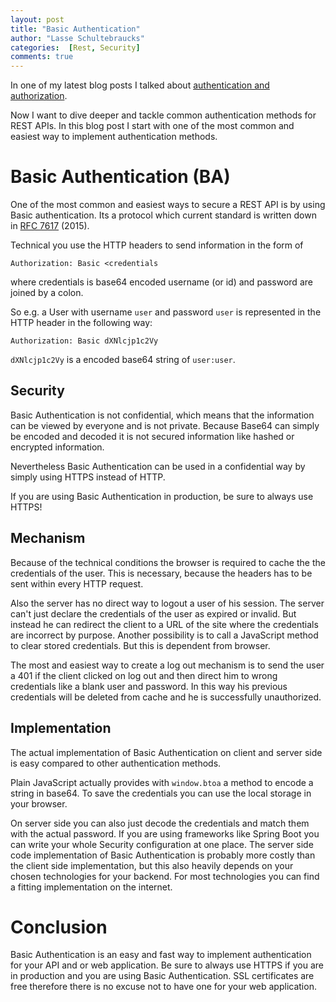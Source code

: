```yaml
---
layout: post
title: "Basic Authentication" 
author: "Lasse Schultebraucks"
categories:  [Rest, Security]
comments: true
---
```


In one of my latest blog posts I talked about [authentication and authorization](https://lasseschultebraucks.com/security/2019/01/18/introduction-to-authentication-and-authorization.html).

Now I want to dive deeper and tackle common authentication methods for REST APIs.
In this blog post I start with one of the most common and easiest way to implement authentication methods.

# Basic Authentication (BA)

One of the most common and easiest ways to secure a REST API is by using Basic authentication. Its a protocol which current standard is written down in [RFC 7617](https://tools.ietf.org/html/rfc7617) (2015).

Technical you use the HTTP headers to send information in the form of

````Authorization: Basic <credentials````

where credentials is base64 encoded username (or id) and password are joined by a colon.

So e.g. a User with username `user` and password `user` is represented in the HTTP header in the following way:

```Authorization: Basic dXNlcjp1c2Vy```

`dXNlcjp1c2Vy` is a encoded base64 string of `user:user`.

## Security

Basic Authentication is not confidential, which means that the information can be viewed by everyone and is not private. Because Base64 can simply be encoded and decoded it is not secured information like hashed or encrypted information. 

Nevertheless Basic Authentication can be used in a confidential way by simply using HTTPS instead of HTTP.

If you are using Basic Authentication in production, be sure to always use HTTPS!

## Mechanism

Because of the technical conditions the browser is required to cache the the credentials of the user. This is necessary, because the headers has to be sent within every HTTP request. 

Also the server has no direct way to logout a user of his session. The server can't just declare the credentials of the user as expired or invalid. But instead he can redirect the client to a URL of the site where the credentials are incorrect by purpose. Another possibility is to call a JavaScript method to clear stored credentials. But this is dependent from browser. 

The most and easiest way to create a log out mechanism is to send the user a 401 if the client clicked on log out and then direct him to wrong credentials like a blank user and password. In this way his previous credentials will be deleted from cache and he is successfully unauthorized.

## Implementation

The actual implementation of Basic Authentication on client and server side is easy compared to other authentication methods.

Plain JavaScript actually provides with `window.btoa` a method to encode a string in base64. To save the credentials you can use the local storage in your browser.

On server side you can also just decode the credentials and match them with the actual password. If you are using frameworks like Spring Boot you can write your whole Security configuration at one place. The server side code implementation of Basic Authentication is probably more costly than the client side implementation, but this also heavily depends on your chosen technologies for your backend. For most technologies you can find a fitting implementation on the internet.

# Conclusion

Basic Authentication is an easy and fast way to implement authentication for your API and or web application. Be sure to always use HTTPS if you are in production and you are using Basic Authentication. SSL certificates are free therefore there is no excuse not to have one for your web application.